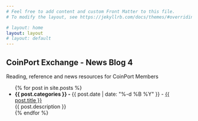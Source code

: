 ```yaml
---
# Feel free to add content and custom Front Matter to this file.
# To modify the layout, see https://jekyllrb.com/docs/themes/#overriding-theme-defaults

# layout: home
layout: layout
# layout: default
---
```

## CoinPort Exchange - News Blog 4

<link rel="stylesheet" href="/style.css" />
    <script>
      const queryString = window.location.search;
      const urlParams = new URLSearchParams(queryString);
      const theme = urlParams.get('theme');
      const className = theme=='dark-mode'?'dark-mode':'light-mode';
      document.body.classList.toggle(className);
    </script>

Reading, reference and news resources for CoinPort Members

<ul>
  {% for post in site.posts %}
    <li>
      <b>{{ post.categories }} - </b> {{ post.date  | date: "%-d %B %Y" }} - 
      <a href="{{ post.url }}">{{ post.title }}</a><br>
      {{ post.description }}<br>
    </li>
  {% endfor %}
</ul>
